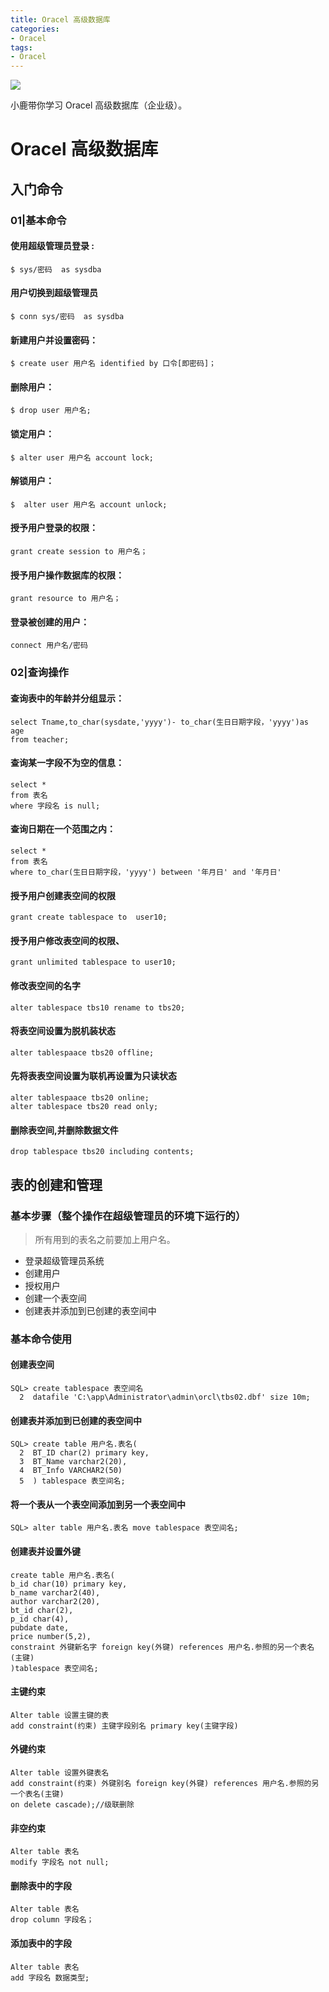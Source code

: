 ```yaml
---
title: Oracel 高级数据库
categories:
- Oracel
tags: 
- Oracel
---
```


![](/images/oracel.jpg)

小鹿带你学习 Oracel 高级数据库（企业级）。

<!-- more -->

#  Oracel 高级数据库

## 入门命令

### 01|基本命令

 #### 使用超级管理员登录 :

```
$ sys/密码  as sysdba  
```

#### 用户切换到超级管理员

```
$ conn sys/密码  as sysdba  
```

#### 新建用户并设置密码：

```
$ create user 用户名 identified by 口令[即密码]；
```

#### 删除用户：

```
$ drop user 用户名;
```

#### 锁定用户：

```
$ alter user 用户名 account lock;
```

#### 解锁用户：

```
$  alter user 用户名 account unlock;
```

#### 授予用户登录的权限：

```
grant create session to 用户名；
```

#### 授予用户操作数据库的权限：

```
grant resource to 用户名；
```

#### 登录被创建的用户：

```
connect 用户名/密码
```



### 02|查询操作

#### 查询表中的年龄并分组显示：

```
select Tname,to_char(sysdate,'yyyy')- to_char(生日日期字段，'yyyy')as age
from teacher;
```

#### 查询某一字段不为空的信息：

```
select *
from 表名
where 字段名 is null;
```

#### 查询日期在一个范围之内：

```
select *
from 表名
where to_char(生日日期字段，'yyyy') between '年月日' and '年月日'
```

#### 授予用户创建表空间的权限

```
grant create tablespace to  user10;
```

#### 授予用户修改表空间的权限、

```
grant unlimited tablespace to user10; 
```

#### 修改表空间的名字

```
alter tablespace tbs10 rename to tbs20;
```

#### 将表空间设置为脱机装状态

```
alter tablespaace tbs20 offline;
```

#### 先将表表空间设置为联机再设置为只读状态

```
alter tablespaace tbs20 online;
alter tablespace tbs20 read only;
```

#### 删除表空间,并删除数据文件

```
drop tablespace tbs20 including contents;
```


## 表的创建和管理

### 基本步骤（整个操作在超级管理员的环境下运行的）

> 所有用到的表名之前要加上用户名。

- 登录超级管理员系统
- 创建用户
- 授权用户
- 创建一个表空间
- 创建表并添加到已创建的表空间中

### 基本命令使用

#### 创建表空间

```
SQL> create tablespace 表空间名
  2  datafile 'C:\app\Administrator\admin\orcl\tbs02.dbf' size 10m;
```

#### 创建表并添加到已创建的表空间中

```
SQL> create table 用户名.表名(
  2  BT_ID char(2) primary key,
  3  BT_Name varchar2(20),
  4  BT_Info VARCHAR2(50)
  5  ) tablespace 表空间名;
```

#### 将一个表从一个表空间添加到另一个表空间中

```
SQL> alter table 用户名.表名 move tablespace 表空间名;
```

#### 创建表并设置外键

```
create table 用户名.表名(
b_id char(10) primary key,
b_name varchar2(40),
author varchar2(20),
bt_id char(2),
p_id char(4),
pubdate date,
price number(5,2),
constraint 外键新名字 foreign key(外键) references 用户名.参照的另一个表名(主键)
)tablespace 表空间名;
```

#### 主键约束

```
Alter table 设置主键的表
add constraint(约束) 主键字段别名 primary key(主键字段)
```

#### 外键约束

```
Alter table 设置外键表名
add constraint(约束) 外键别名 foreign key(外键) references 用户名.参照的另一个表名(主键)
on delete cascade);//级联删除
```

#### 非空约束

```
Alter table 表名
modify 字段名 not null;
```

#### 删除表中的字段

```
Alter table 表名
drop column 字段名；
```

#### 添加表中的字段

```
Alter table 表名 
add 字段名 数据类型;
```













